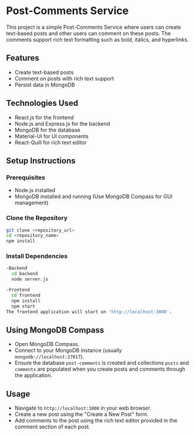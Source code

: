 # Post-Comments Service

This project is a simple Post-Comments Service where users can create text-based posts and other users can comment on these posts. The comments support rich text formatting such as bold, italics, and hyperlinks.

## Features

- Create text-based posts
- Comment on posts with rich text support
- Persist data in MongoDB

## Technologies Used

- React.js for the frontend
- Node.js and Express.js for the backend
- MongoDB for the database
- Material-UI for UI components
- React-Quill for rich text editor

## Setup Instructions

### Prerequisites

- Node.js installed
- MongoDB installed and running (Use MongoDB Compass for GUI management)

### Clone the Repository

```bash
git clone <repository_url>
cd <repository_name>
npm install
```

### Install Dependencies
```bash
-Backend
  cd backend
  node server.js

-Frontend
  cd frontend
  npm install
  npm start
The frontend application will start on 'http://localhost:3000'.
```
## Using MongoDB Compass

- Open MongoDB Compass.
- Connect to your MongoDB instance (usually `mongodb://localhost:27017`).
- Ensure the database `post-comments` is created and collections `posts` and `comments` are populated when you create posts and comments through the application.

## Usage

- Navigate to `http://localhost:3000` in your web browser.
- Create a new post using the "Create a New Post" form.
- Add comments to the post using the rich text editor provided in the comment section of each post.
